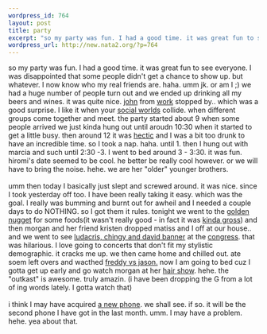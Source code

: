 ```yaml
--- 
wordpress_id: 764
layout: post
title: party
excerpt: "so my party was fun. I had a good time. it was great fun to see everyone. I was disappointed that some people didn't get a chance to show up. but whatever. I now know who my real friends are. haha. umm jk. or am I ;) we had a huge number of people turn out and we ended up drinking all my beers and wines. it was quite nice. john from "
wordpress_url: http://new.nata2.org/?p=764
---
```

so my party was fun. I had a good time. it was great fun to see everyone. I was disappointed that some people didn't get a chance to show up. but whatever. I now know who my real friends are. haha. umm jk. or am I ;) we had a huge number of people turn out and we ended up drinking all my beers and wines. it was quite nice. <a href="http://johnwhitney.net">john</a> from <a href="http://www.worldbook.com">work</a> stopped by.. which was a good surprise. I like it when your <a href="http://www.stanford.edu/~mgorman/spring.gif">social worlds</a> collide. when different groups come together and meet. the party started about 9 when some people arrived we just kinda hung out until aroudn 10:30 when it started to get a little busy. then around 12 it was <a href="http://www.rediff.com/cricket/2001/jul/06bhisa.jpg">hectic</a> and I was a bit too drunk to have an incredible time. so I took a nap. haha. until 1. then I hung out with marcia and such until 2:30 -3. I went to bed around 3 - 3:30. it was fun. hiromi's date seemed to be cool. he better be really cool however. or we will have to bring the noise. hehe. we are her "older" younger brothers. <br/><br/>umm then today I basically just slept and screwed around. it was nice. since I took yesterday off too. I have been really taking it easy. which was the goal. I really was bumming and burnt out for awheil and I needed a couple days to do NOTHING. so I got them it rules. tonight we went to the <a href="http://centerstage.net/restaurants/golden-nugget-ravenswood.html">golden nugget</a> for some foods(it wasn't really good -  in fact it was <a href="http://www.nata2.info/?path=pictures%2Fmisc%2Fphone_camera%2Fphotolog&amp;img=1078019828-t610(2).jpg">kinda gross</a>) and then morgan and her friend kristen dropped matiss and I off at our house.. and we went to see <a href="http://www.nata2.info/?path=pictures%2Fmisc%2Fphone_camera%2Fphotolog&amp;img=1078023912-t610(2).jpg">ludacris, chingy and david banner</a> at the <a href="http://www.nata2.info/?path=pictures%2Fmisc%2Fphone_camera%2Fphotolog&amp;img=1078026937-t610(2).jpg">congress</a>. that was hilarious. I love going to concerts that don't fit my stylistic demographic. it cracks me up. we then came home and chilled out. ate soem left overs and wacthed <a href="http://www.freddyvsjason.com/?trailer">freddy vs jason.</a> now I am going to bed cuz I gotta get up early and go watch morgan at her <a href="http://isnow.com/">hair show</a>. hehe. the "outkast" is awesome. truly amazin. (i have been dropping the G from a  lot of ing words lately. I gotta watch that)
<br/><br/>i think I may have acquired <a href="http://nokia.com/nokia/0,,33210,00.html">a new phone</a>. we shall see. if so. it will be the second phone I have got in the last month. umm. I may have a problem. hehe. yea about that. 
